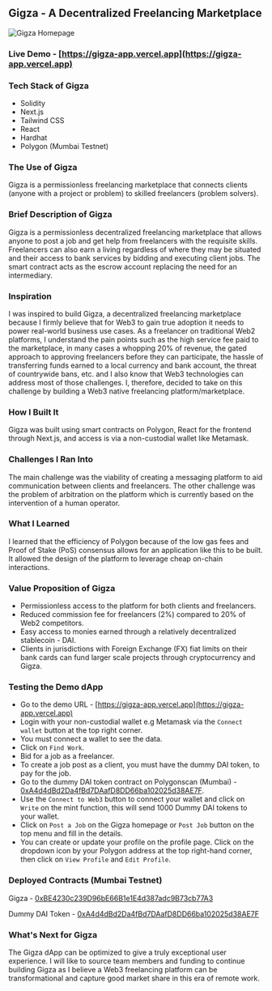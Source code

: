 ## Gigza - A Decentralized Freelancing Marketplace

![Gigza Homepage](https://i.imgur.com/FSJWGWS.png "Gigza Homepage")

### Live Demo - [https://gigza-app.vercel.app](https://gigza-app.vercel.app)

### Tech Stack of Gigza
* Solidity
* Next.js
* Tailwind CSS
* React
* Hardhat
* Polygon (Mumbai Testnet)

### The Use of Gigza
Gigza is a permissionless freelancing marketplace that connects clients (anyone with a project or problem) to skilled freelancers (problem solvers).

### Brief Description of Gigza
Gigza is a permissionless decentralized freelancing marketplace that allows anyone to post a job and get help from freelancers with the requisite skills. Freelancers can also earn a living regardless of where they may be situated and their access to bank services by bidding and executing client jobs. The smart contract acts as the escrow account replacing the need for an intermediary.

### Inspiration
I was inspired to build Gigza, a decentralized freelancing marketplace because I firmly believe that for Web3 to gain true adoption it needs to power real-world business use cases. As a freelancer on traditional Web2 platforms, I understand the pain points such as the high service fee paid to the marketplace, in many cases a whopping 20% of revenue, the gated approach to approving freelancers before they can participate, the hassle of transferring funds earned to a local currency and bank account, the threat of countrywide bans, etc. and I also know that Web3 technologies can address most of those challenges. I, therefore, decided to take on this challenge by building a Web3 native freelancing platform/marketplace.

### How I Built It
Gigza was built using smart contracts on Polygon, React for the frontend through Next.js, and access is via a non-custodial wallet like Metamask.

### Challenges I Ran Into
The main challenge was the viability of creating a messaging platform to aid communication between clients and freelancers. The other challenge was the problem of arbitration on the platform which is currently based on the intervention of a human operator.

### What I Learned
I learned that the efficiency of Polygon because of the low gas fees and Proof of Stake (PoS) consensus allows for an application like this to be built. It allowed the design of the platform to leverage cheap on-chain interactions.

### Value Proposition of Gigza
* Permissionless access to the platform for both clients and freelancers.
* Reduced commission fee for freelancers (2%) compared to 20% of Web2 competitors.
* Easy access to monies earned through a relatively decentralized stablecoin - DAI.
* Clients in jurisdictions with Foreign Exchange (FX) fiat limits on their bank cards can fund larger scale projects through cryptocurrency and Gigza.

### Testing the Demo dApp
* Go to the demo URL - [https://gigza-app.vercel.app](https://gigza-app.vercel.app)
* Login with your non-custodial wallet e.g Metamask via the `Connect wallet` button at the top right corner.
* You must connect a wallet to see the data.
* Click on `Find Work`.
* Bid for a job as a freelancer.
* To create a job post as a client, you must have the dummy DAI token, to pay for the job.
* Go to the dummy DAI token contract on Polygonscan (Mumbai) - [0xA4d4dBd2Da4fBd7DAafD8DD66ba102025d38AE7F](https://mumbai.polygonscan.com/address/0xA4d4dBd2Da4fBd7DAafD8DD66ba102025d38AE7F#writeContract).
* Use the `Connect to Web3` button to connect your wallet and click on `Write` on the mint function, this will send 1000 Dummy DAI tokens to your wallet.
* Click on `Post a Job` on the Gigza homepage or `Post Job` button on the top menu and fill in the details.
* You can create or update your profile on the profile page. Click on the dropdown icon by your Polygon address at the top right-hand corner, then click on `View Profile` and `Edit Profile`.

### Deployed Contracts (Mumbai Testnet)
Gigza - [0xBE4230c239D96bE66B1e1E4d387adc9B73cb77A3](https://mumbai.polygonscan.com/address/0xBE4230c239D96bE66B1e1E4d387adc9B73cb77A3)

Dummy DAI Token - [0xA4d4dBd2Da4fBd7DAafD8DD66ba102025d38AE7F](https://mumbai.polygonscan.com/address/0xA4d4dBd2Da4fBd7DAafD8DD66ba102025d38AE7F)

### What's Next for Gigza
The Gigza dApp can be optimized to give a truly exceptional user experience. I will like to source team members and funding to continue building Gigza as I believe a Web3 freelancing platform can be transformational and capture good market share in this era of remote work.
